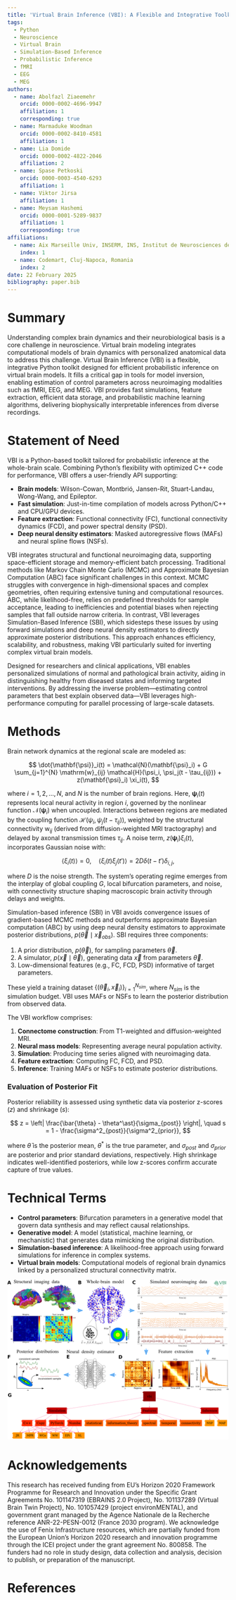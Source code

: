 ```yaml
---
title: 'Virtual Brain Inference (VBI): A Flexible and Integrative Toolkit'
tags:
  - Python
  - Neuroscience
  - Virtual Brain
  - Simulation-Based Inference
  - Probabilistic Inference
  - fMRI
  - EEG
  - MEG
authors:
  - name: Abolfazl Ziaeemehr
    orcid: 0000-0002-4696-9947
    affiliation: 1
    corresponding: true
  - name: Marmaduke Woodman
    orcid: 0000-0002-8410-4581
    affiliation: 1
  - name: Lia Domide
    orcid: 0000-0002-4822-2046
    affiliation: 2
  - name: Spase Petkoski
    orcid: 0000-0003-4540-6293
    affiliation: 1
  - name: Viktor Jirsa
    affiliation: 1
  - name: Meysam Hashemi
    orcid: 0000-0001-5289-9837
    affiliation: 1
    corresponding: true
affiliations:
  - name: Aix Marseille Univ, INSERM, INS, Institut de Neurosciences des Systèmes, Marseille, France
    index: 1
  - name: Codemart, Cluj-Napoca, Romania
    index: 2
date: 22 February 2025
bibliography: paper.bib
---
```


# Summary

Understanding complex brain dynamics and their neurobiological basis is a core challenge in neuroscience. Virtual brain modeling integrates computational models of brain dynamics with personalized anatomical data to address this challenge. Virtual Brain Inference (VBI) is a flexible, integrative Python toolkit designed for efficient probabilistic inference on virtual brain models. It fills a critical gap in tools for model inversion, enabling estimation of control parameters across neuroimaging modalities such as fMRI, EEG, and MEG. VBI provides fast simulations, feature extraction, efficient data storage, and probabilistic machine learning algorithms, delivering biophysically interpretable inferences from diverse recordings.

# Statement of Need

VBI is a Python-based toolkit tailored for probabilistic inference at the whole-brain scale. Combining Python’s flexibility with optimized C++ code for performance, VBI offers a user-friendly API supporting:

- **Brain models**: Wilson-Cowan, Montbrió, Jansen-Rit, Stuart-Landau, Wong-Wang, and Epileptor.
- **Fast simulation**: Just-in-time compilation of models across Python/C++ and CPU/GPU devices.
- **Feature extraction**: Functional connectivity (FC), functional connectivity dynamics (FCD), and power spectral density (PSD).
- **Deep neural density estimators**: Masked autoregressive flows (MAFs) and neural spline flows (NSFs).

VBI integrates structural and functional neuroimaging data, supporting space-efficient storage and memory-efficient batch processing. Traditional methods like Markov Chain Monte Carlo (MCMC) and Approximate Bayesian Computation (ABC) face significant challenges in this context. MCMC struggles with convergence in high-dimensional spaces and complex geometries, often requiring extensive tuning and computational resources. ABC, while likelihood-free, relies on predefined thresholds for sample acceptance, leading to inefficiencies and potential biases when rejecting samples that fall outside narrow criteria. In contrast, VBI leverages Simulation-Based Inference (SBI), which sidesteps these issues by using forward simulations and deep neural density estimators to directly approximate posterior distributions. This approach enhances efficiency, scalability, and robustness, making VBI particularly suited for inverting complex virtual brain models.

Designed for researchers and clinical applications, VBI enables personalized simulations of normal and pathological brain activity, aiding in distinguishing healthy from diseased states and informing targeted interventions. By addressing the inverse problem—estimating control parameters that best explain observed data—VBI leverages high-performance computing for parallel processing of large-scale datasets.


# Methods

Brain network dynamics at the regional scale are modeled as:

$$
\dot{\mathbf{\psi}}_i(t) = \mathcal{N}(\mathbf{\psi}_i) + G \sum_{j=1}^{N} \mathrm{w}_{ij} \mathcal{H}(\psi_i, \psi_j(t - \tau_{ij})) + z(\mathbf{\psi}_i) \xi_i(t),
$$

where $i = 1, 2, \ldots, N$, and $N$ is the number of brain regions. Here, $\mathbf{\psi}_i(t)$ represents local neural activity in region $i$, governed by the nonlinear function $\mathcal{N}(\mathbf{\psi}_i)$ when uncoupled. Interactions between regions are mediated by the coupling function $\mathcal{H}(\psi_i, \psi_j(t - \tau_{ij}))$, weighted by the structural connectivity $\mathrm{w}_{ij}$ (derived from diffusion-weighted MRI tractography) and delayed by axonal transmission times $\tau_{ij}$. A noise term, $z(\mathbf{\psi}_i) \xi_i(t)$, incorporates Gaussian noise with:

$$
\langle \xi_i(t) \rangle = 0, \quad \langle \xi_i(t) \xi_j(t') \rangle = 2 D \delta(t - t') \delta_{i,j},
$$

where $D$ is the noise strength. The system’s operating regime emerges from the interplay of global coupling $G$, local bifurcation parameters, and noise, with connectivity structure shaping macroscopic brain activity through delays and weights.

Simulation-based inference (SBI) in VBI avoids convergence issues of gradient-based MCMC methods and outperforms approximate Bayesian computation (ABC) by using deep neural density estimators to approximate posterior distributions, $p(\vec{\theta} \mid \vec{x}_{obs})$. SBI requires three components:

1. A prior distribution, $p(\vec{\theta})$, for sampling parameters $\vec{\theta}$.
2. A simulator, $p(\vec{x} \mid \vec{\theta})$, generating data $\vec{x}$ from parameters $\vec{\theta}$.
3. Low-dimensional features (e.g., FC, FCD, PSD) informative of target parameters.

These yield a training dataset $\{(\vec{\theta}_i, \vec{x}_i)\}_{i=1}^{N_{sim}}$, where $N_{sim}$ is the simulation budget. VBI uses MAFs or NSFs to learn the posterior distribution from observed data.

The VBI workflow comprises:

1. **Connectome construction**: From T1-weighted and diffusion-weighted MRI.
2. **Neural mass models**: Representing average neural population activity.
3. **Simulation**: Producing time series aligned with neuroimaging data.
4. **Feature extraction**: Computing FC, FCD, and PSD.
5. **Inference**: Training MAFs or NSFs to estimate posterior distributions.

### Evaluation of Posterior Fit

Posterior reliability is assessed using synthetic data via posterior z-scores ($z$) and shrinkage ($s$):

$$
z = \left| \frac{\bar{\theta} - \theta^\ast}{\sigma_{post}} \right|, \quad s = 1 - \frac{\sigma^2_{post}}{\sigma^2_{prior}},
$$

where $\bar{\theta}$ is the posterior mean, $\theta^\ast$ is the true parameter, and $\sigma_{post}$ and $\sigma_{prior}$ are posterior and prior standard deviations, respectively. High shrinkage indicates well-identified posteriors, while low z-scores confirm accurate capture of true values.

# Technical Terms

- **Control parameters**: Bifurcation parameters in a generative model that govern data synthesis and may reflect causal relationships.
- **Generative model**: A model (statistical, machine learning, or mechanistic) that generates data mimicking the original distribution.
- **Simulation-based inference**: A likelihood-free approach using forward simulations for inference in complex systems.
- **Virtual brain models**: Computational models of regional brain dynamics linked by a personalized structural connectivity matrix.

![Figure 1: Overview of the VBI workflow, integrating connectome construction, simulation, and inference.](Fig1.png)

# Acknowledgements

This research has received funding from EU’s Horizon 2020 Framework Programme for Research and Innovation under the Specific Grant Agreements No. 101147319 (EBRAINS 2.0 Project), No. 101137289 (Virtual Brain Twin Project), No. 101057429 (project environMENTAL), and government grant managed by the Agence Nationale de la Recherche reference ANR-22-PESN-0012 (France 2030 program). We acknowledge the use of Fenix Infrastructure resources, which are partially funded from the European Union’s Horizon 2020 research and innovation programme through the ICEI project under the grant agreement No. 800858. The funders had no role in study design, data collection and analysis, decision to publish, or preparation of the manuscript.

# References

